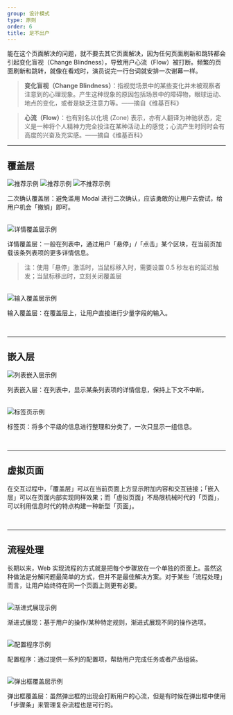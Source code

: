 ```yaml
---
group: 设计模式
type: 原则
order: 6
title: 足不出户
---
```


能在这个页面解决的问题，就不要去其它页面解决，因为任何页面刷新和跳转都会引起变化盲视（Change Blindness），导致用户心流（Flow）被打断。频繁的页面刷新和跳转，就像在看戏时，演员说完一行台词就安排一次谢幕一样。

> **变化盲视（Change Blindness）**：指视觉场景中的某些变化并未被观察者注意到的心理现象。产生这种现象的原因包括场景中的障碍物，眼球运动、地点的变化，或者是缺乏注意力等。——摘自《维基百科》

> **心流（Flow）**：也有别名以化境 (Zone) 表示，亦有人翻译为神驰状态，定义是一种将个人精神力完全投注在某种活动上的感觉；心流产生时同时会有高度的兴奋及充实感。——摘自《维基百科》

---

## 覆盖层

<ImagePreview>
<img class="preview-img" alt="推荐示例" description="用户点击「删除」后，直接操作；出现 Message 告知用户操作成功，并提供用户「撤销」的按钮；用户进行下一个操作或者 1 分钟内不进行任何操作， Message 消失，用户无法再「撤销」。" src="https://gw.alipayobjects.com/zos/rmsportal/YfhMlEIayfwnxiILcebI.png" good>
</ImagePreview>

<ImagePreview>
<img class="preview-img" alt="推荐示例" description="特例：在执行某些无法「撤销」的操作时，可以点击「删除」后，出现 Popconfirm 进行二次确认，在当前页面完成任务。" src="https://gw.alipayobjects.com/zos/rmsportal/AKtiXJTTQEjKFOCQGZMa.png" good>
</ImagePreview>

<ImagePreview>
<img class="preview-img" alt="不推荐示例" description="滥用 Modal 进行二次确认，就像「狼来了」一样，既打断用户心流（无法将上下文带到弹出框中），也无法避免失误的发生。" src="https://gw.alipayobjects.com/zos/rmsportal/cGqkngXLMBlmMyoHtgFs.png" bad>
</ImagePreview>

二次确认覆盖层：避免滥用 Modal 进行二次确认，应该勇敢的让用户去尝试，给用户机会「撤销」即可。

<br>

<ImagePreview>
<img class="preview-img" alt="详情覆盖层示例" description="通过「点击」图标查看更多详情信息。" src="https://gw.alipayobjects.com/zos/rmsportal/yagQVxwdzuXOulzqdxEq.png">
</ImagePreview>

详情覆盖层：一般在列表中，通过用户「悬停」/「点击」某个区块，在当前页加载该条列表项的更多详情信息。

> 注：使用「悬停」激活时，当鼠标移入时，需要设置 0.5 秒左右的延迟触发；当鼠标移出时，立刻关闭覆盖层

<br>

<ImagePreview>
<img class="preview-img" alt="输入覆盖层示例" description="鼠标「点击」图标触发；鼠标「点击」悬浮层以外的其他区块后，直接保存输入结果并退出。" src="https://gw.alipayobjects.com/zos/rmsportal/lLhJKFcaJnIPxFCjvUKY.png">
</ImagePreview>

输入覆盖层：在覆盖层上，让用户直接进行少量字段的输入。

<br>

---

## 嵌入层

<ImagePreview>
<img class="preview-img" alt="列表嵌入层示例" src="https://gw.alipayobjects.com/zos/rmsportal/TgoEocLVYXfMKzFGwJar.png">
</ImagePreview>

列表嵌入层：在列表中，显示某条列表项的详情信息，保持上下文不中断。

<br>

<ImagePreview>
<img class="preview-img" alt="标签页示例" src="https://gw.alipayobjects.com/zos/rmsportal/CKwQXddFJnJHsyFAifsg.png">
</ImagePreview>

标签页：将多个平级的信息进行整理和分类了，一次只显示一组信息。

<br>

---

## 虚拟页面

在交互过程中，「覆盖层」可以在当前页面上方显示附加内容和交互链接；「嵌入层」可以在页面内部实现同样效果；而「虚拟页面」不局限机械时代的「页面」，可以利用信息时代的特点构建一种新型「页面」。

<br>

---

## 流程处理

长期以来，Web 实现流程的方式就是把每个步骤放在一个单独的页面上。虽然这种做法是分解问题最简单的方式，但并不是最佳解决方案。对于某些「流程处理」而言，让用户始终待在同一个页面上则更有必要。

<br>

<ImagePreview>
<img class="preview-img" alt="渐进式展现示例" src="https://gw.alipayobjects.com/zos/rmsportal/OIxzAapqoGokUSIuFOWC.png">
</ImagePreview>

渐进式展现：基于用户的操作/某种特定规则，渐进式展现不同的操作选项。

<br>

<ImagePreview>
<img class="preview-img" alt="配置程序示例" src="https://gw.alipayobjects.com/zos/rmsportal/nVgSYAiXfKGMHxkjypPp.png">
</ImagePreview>

配置程序：通过提供一系列的配置项，帮助用户完成任务或者产品组装。

<br>

<ImagePreview>
<img class="preview-img" alt="弹出框覆盖层示例" src="https://gw.alipayobjects.com/zos/rmsportal/YutBaHmScUzpbKdFWDcg.png">
</ImagePreview>

弹出框覆盖层：虽然弹出框的出现会打断用户的心流，但是有时候在弹出框中使用「步骤条」来管理复杂流程也是可行的。
